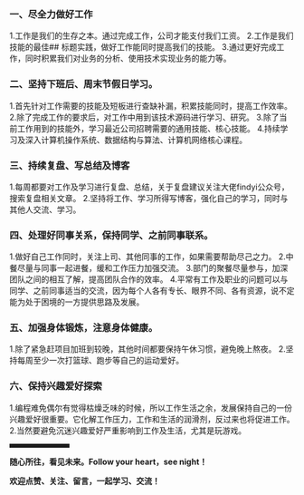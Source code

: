 ### 一、尽全力做好工作
  1.工作是我们的生存之本。通过完成工作，公司才能支付我们工资。
  2.工作是我们技能的最佳## 标题实践，做好工作能同时提高我们的技能。
  3.通过更好完成工作，同时积累我们对业务的分析、使用技术实现业务的能力等。
###  二、坚持下班后、周末节假日学习。
  1.首先针对工作需要的技能及短板进行查缺补漏，积累技能同时，提高工作效率。
  2.除了完成工作的要求后，对工作中用到该技术源码进行学习、研究。
  3.除了当前工作用到的技能外，学习最近公司招聘需要的通用技能、核心技能。
  4.持续学习及深入计算机操作系统、数据结构与算法、计算机网络核心课程。
###  三、持续复盘、写总结及博客
  1.每周都要对工作及学习进行复盘、总结，关于复盘建议关注大佬findyi公众号，搜索复盘相关文章。
  2.坚持将工作、学习所得写博客，强化自己的学习，同时与其他人交流、学习。
###  四、处理好同事关系，保持同学、之前同事联系。
  1.做好自己工作同时，关注上司、其他同事的工作，如果需要帮助尽己之力。
  2.中餐尽量与同事一起进餐，缓和工作压力加强交流。
  3.部门的聚餐尽量参与，加深团队之间的相互了解，提高团队合作的效率。
  4.平常有工作及职业的问题可以与同学、之前同事适当的交流，因为每个人各有专长、眼界不同、各有资源，说不定能为处于困境的一方提供思路及发展。
###  五、加强身体锻炼，注意身体健康。
  1.除了紧急赶项目加班到较晚，其他时间都要保持午休习惯，避免晚上熬夜。
  2.坚持每周至少一次打篮球、跑步等自己的运动爱好。
###  六、保持兴趣爱好探索
  1.编程难免偶尔有觉得枯燥乏味的时候，所以工作生活之余，发展保持自己的一份兴趣爱好很重要。它化解工作压力，工作和生活的润滑剂，反过来也将促进工作。
  2.当然要避免沉迷兴趣爱好严重影响到工作及生活，尤其是玩游戏。


<hr style=" border:solid; width:100px; height:1px;" color=#000000 size=1">

**随心所往，看见未来。Follow your heart，see night！**<br/>

**欢迎点赞、关注、留言，一起学习、交流！**